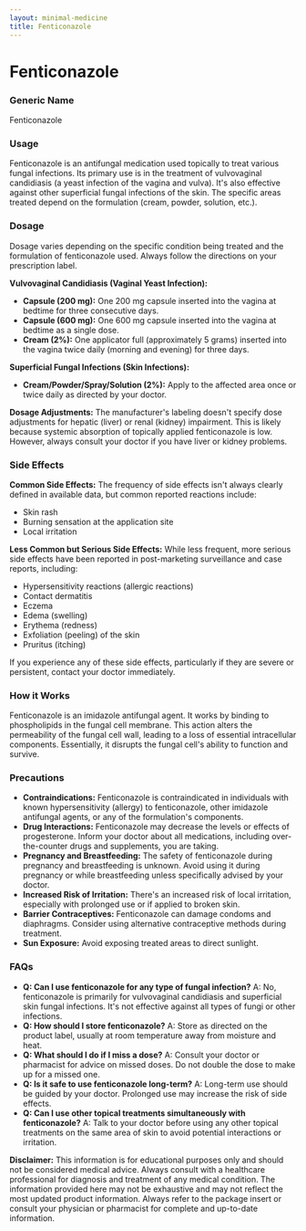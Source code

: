 ```yaml
---
layout: minimal-medicine
title: Fenticonazole
---
```


# Fenticonazole
### Generic Name
Fenticonazole

### Usage

Fenticonazole is an antifungal medication used topically to treat various fungal infections.  Its primary use is in the treatment of vulvovaginal candidiasis (a yeast infection of the vagina and vulva). It's also effective against other superficial fungal infections of the skin.  The specific areas treated depend on the formulation (cream, powder, solution, etc.).

### Dosage

Dosage varies depending on the specific condition being treated and the formulation of fenticonazole used.  Always follow the directions on your prescription label.

**Vulvovaginal Candidiasis (Vaginal Yeast Infection):**

* **Capsule (200 mg):** One 200 mg capsule inserted into the vagina at bedtime for three consecutive days.
* **Capsule (600 mg):** One 600 mg capsule inserted into the vagina at bedtime as a single dose.
* **Cream (2%):** One applicator full (approximately 5 grams) inserted into the vagina twice daily (morning and evening) for three days.

**Superficial Fungal Infections (Skin Infections):**

* **Cream/Powder/Spray/Solution (2%):** Apply to the affected area once or twice daily as directed by your doctor.

**Dosage Adjustments:**  The manufacturer's labeling doesn't specify dose adjustments for hepatic (liver) or renal (kidney) impairment.  This is likely because systemic absorption of topically applied fenticonazole is low.  However, always consult your doctor if you have liver or kidney problems.


### Side Effects

**Common Side Effects:**  The frequency of side effects isn't always clearly defined in available data, but common reported reactions include:

* Skin rash
* Burning sensation at the application site
* Local irritation

**Less Common but Serious Side Effects:**  While less frequent, more serious side effects have been reported in post-marketing surveillance and case reports, including:

* Hypersensitivity reactions (allergic reactions)
* Contact dermatitis
* Eczema
* Edema (swelling)
* Erythema (redness)
* Exfoliation (peeling) of the skin
* Pruritus (itching)

If you experience any of these side effects, particularly if they are severe or persistent, contact your doctor immediately.


### How it Works

Fenticonazole is an imidazole antifungal agent. It works by binding to phospholipids in the fungal cell membrane. This action alters the permeability of the fungal cell wall, leading to a loss of essential intracellular components.  Essentially, it disrupts the fungal cell's ability to function and survive.


### Precautions

* **Contraindications:** Fenticonazole is contraindicated in individuals with known hypersensitivity (allergy) to fenticonazole, other imidazole antifungal agents, or any of the formulation's components.
* **Drug Interactions:** Fenticonazole may decrease the levels or effects of progesterone.  Inform your doctor about all medications, including over-the-counter drugs and supplements, you are taking.
* **Pregnancy and Breastfeeding:** The safety of fenticonazole during pregnancy and breastfeeding is unknown. Avoid using it during pregnancy or while breastfeeding unless specifically advised by your doctor.
* **Increased Risk of Irritation:**  There's an increased risk of local irritation, especially with prolonged use or if applied to broken skin.
* **Barrier Contraceptives:** Fenticonazole can damage condoms and diaphragms.  Consider using alternative contraceptive methods during treatment.
* **Sun Exposure:**  Avoid exposing treated areas to direct sunlight.


### FAQs

* **Q: Can I use fenticonazole for any type of fungal infection?** A: No, fenticonazole is primarily for vulvovaginal candidiasis and superficial skin fungal infections. It's not effective against all types of fungi or other infections.
* **Q: How should I store fenticonazole?** A: Store as directed on the product label, usually at room temperature away from moisture and heat.
* **Q: What should I do if I miss a dose?** A: Consult your doctor or pharmacist for advice on missed doses.  Do not double the dose to make up for a missed one.
* **Q: Is it safe to use fenticonazole long-term?** A:  Long-term use should be guided by your doctor. Prolonged use may increase the risk of side effects.
* **Q:  Can I use other topical treatments simultaneously with fenticonazole?** A: Talk to your doctor before using any other topical treatments on the same area of skin to avoid potential interactions or irritation.


**Disclaimer:** This information is for educational purposes only and should not be considered medical advice. Always consult with a healthcare professional for diagnosis and treatment of any medical condition.  The information provided here may not be exhaustive and may not reflect the most updated product information. Always refer to the package insert or consult your physician or pharmacist for complete and up-to-date information.

